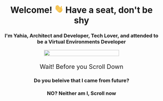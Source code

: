 <h1 align="center">Welcome! <img src="https://raw.githubusercontent.com/ABSphreak/ABSphreak/master/gifs/Hi.gif" width="30px"> Have a seat, don't be shy</h1>

<h3 align="center">I'm Yahia, Architect and Developer, Tech Lover, and attended to be a Virtual Environments Developer</h3>

<div align="center">
<img src="https://raw.githubusercontent.com/abhisheknaiidu/abhisheknaiidu/master/code.gif" align="center" style="width: 70%; height:70%"/>
</div>

<p style="font-size:20px" align="center">Wait! Before you Scroll Down</p>
<h3 align="center">Do you beleive that I came from future?</h3>
<h3 align="center">NO? Neither am I, Scroll now</h3>
